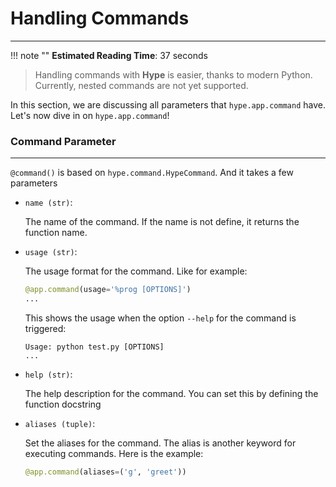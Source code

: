 # Handling Commands
---
!!! note ""
    **Estimated Reading Time**: 37 seconds

> Handling commands with **Hype** is easier, thanks to modern Python.
Currently, nested commands are not yet supported.

In this section, we are discussing all parameters that `hype.app.command` have.
Let's now dive in on `hype.app.command`!

### Command Parameter
---
`@command()` is based on `hype.command.HypeCommand`. And it takes a few parameters

- `name (str)`: 

    The name of the command. If the name is not define, it returns the function name.

- `usage (str)`:

    The usage format for the command. 
    Like for example:
    ```py
    @app.command(usage='%prog [OPTIONS]')
    ...
    ```

    This shows the usage when the option `--help` for the command is triggered:

    ```console
    Usage: python test.py [OPTIONS]
    ...
    ```

- `help (str)`:
    
    The help description for the command. You can set this by defining the function docstring


- `aliases (tuple)`:

    Set the aliases for the command. The alias is another keyword for executing commands.
    Here is the example:
    ```py
    @app.command(aliases=('g', 'greet'))
    ```
